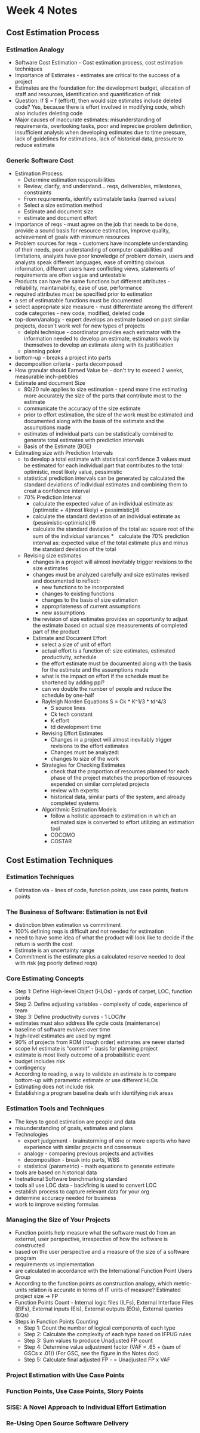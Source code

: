 # Week 4 Notes
## Cost Estimation Process
### Estimation Analogy
* Software Cost Estimation - Cost estimation process, cost estimation techniques
* Importance of Estimates - estimates are critical to the success of a project
* Estimates are the foundation for: the development budget, allocation of staff and resources, identification and quantification of risk
* Question: If $ = f (effort), then would size estimates include deleted code? Yes, because there is effort involved in modifying code, which also includes deleting code
* Major causes of inaccurate estimates: misunderstanding of requirements, overlooking tasks, poor and imprecise problem definition, insufficient analysis when developing estimates due to time pressure, lack of guidelines for estimations, lack of historical data, pressure to reduce estimate

### Generic Software Cost
* Estimation Process:
   * Determine estimation responsibilities
   * Review, clarify, and understand... reqs, deliverables, milestones, constraints
   * From requirements, identify estimatable tasks (earned values)
   * Select a size estimation method
   * Estimate and document size
   * estimate and document effort
 * importance of reqs - must agree on the job that needs to be done, provide a sound basis for resource estimation, improve quality, achievement of goals with minimum resources
 * Problem sources for reqs - customers have incomplete understanding of their needs, poor understanding of computer capabilities and limitations, analysts have poor knowledge of problem domain, users and analysts speak different languages, ease of omitting obvious information, different users have conflicting views, statements of requirements are often vague and untestable
 * Products can have the same functions but different attributes - reliability, maintainability, ease of use, performance
 * required attributes must be specified prior to estimation
 * a set of estimatable functions must be documented
 * select appropriate size measure - must differentiate among the different code categories - new code, modified, deleted code
 * top-down/analogy - expert develops an estimate based on past similar projects, doesn't work well for new types of projects
   * delphi technique - coordinator provides each estimator with the information needed to develop an estimate, estimators work by themselves to develop an estimate along with its justification
   * planning poker 
 * bottom-up - breaks a project into parts 
 * decomposition criteria - parts decomposed
 * How granular should Earned Value be - don't try to exceed 2 weeks, measurable inch-pebbles
 * Estimate and document Size
   * 80/20 rule applies to size estimation - spend more time estimating more accurately the size of the parts that contribute most to the estimate
   * communicate the accuracy of the size estimate
   * prior to effort estimation, the size of the work must be estimated and documented along with the basis of the estimate and the assumptions made
   * estimates of individual parts can be statistically combined to generate total estimates with prediction intervals
   * Basis of the Estimate (BOE)
* Estimating size with Prediction Intervals
   * to develop a total estimate with statistical confidence 3 values must be estimated for each individual part that contributes to the total: optimistic, most likely value, pessimistic
   * statistical prediction intervals can be generated by calculated the standard deviations of individual estimates and combining them to creat a confidence interval
   * 70% Prediction Interval
     * calculate the expected value of an individual estimate as: [optimistic + 4(most likely) + pessimistic]/6
     * calculate the standard deviation of an individual estimate as (pessimistic-optimistic)/6
     * calculate the standard deviation of the total as: square root of the sum of the individual variances
   *　calculate the 70% prediction interval as: expected value of the total estimate plus and minus the standard deviation of the total
   * Revising size estimates
     * changes in a project will almost inevitably trigger revisions to the size estimates
     * changes must be analyzed carefully and size estimates revised and documented to reflect:
       * new functions to be incorporated
       * changes to existing functions
       * changes to the basis of size estimation
       * appropriateness of current assumptions
       * new assumptions
     * the revision of size estimates provides an opportunity to adjust the estimate based on actual size measurements of completed part of the product
     * Estimate and Document Effort
       * select a size of unit of effort
       * actual effort is a function of: size estimates, estimated productivity, schedule
       * the effort estimate must be documented along with the basis for the estimate and the assumptions made
       * what is the impact on effort if the schedule must be shortened by adding ppl?
       * can we double the number of people and reduce the schedule by one-half
       * Rayleigh Norden Equations S = Ck * K^1/3 * td^4/3
         * S source lines
         * Ck tech constant
         * K effort
         * td development time
       * Revising Effort Estimates
         * Changes in a project will almost inevitably trigger revisions to the effort estimates
         * Changes must be analyzed:
          * changes to size of the work
       * Strategies for Checking Estimates
         * check that the proportion of resources planned for each phase of the project matches the proportion of resources expended on similar completed projects
         * review with experts
         * historical data, similar parts of the system, and already completed systems           
       * Algorithmic Estimation Models
         * follow a holistic approach to estimation in which an estimated size is converted to effort utilizing an estimation tool
         * COCOMO
         * COSTAR  
    
## Cost Estimation Techniques

### Estimation Techniques
* Estimation via - lines of code, function points, use case points, feature points

### The Business of Software: Estimation is not Evil
* distinction btwn estimation vs commitment
* 100% defining reqs is difficult and not needed for estimation
* need to have some idea of what the product will look like to decide if the return is worth the cost
* Estimate is an uncertainty range
* Commitment is the estimate plus a calculated reserve needed to deal with risk (eg poorly defined reqs)

### Core Estimating Concepts
* Step 1: Define High-level Object (HLOs) - yards of carpet, LOC, function points
* Step 2: Define adjusting variables - complexity of code, experience of team
* Step 3: Define productivity curves - 1 LOC/hr
* estimates must also address life cycle costs (maintenance)
* baseline of software evolves over time
* high-level estimates are used by mgmt
* 90% of projects from ROM (rough order) estimates are never started
* scope lvl estimate is "commit" - basis for planning project
* estimate is most likely outcome of a probabilistic event
* budget includes risk
* contingency
* According to reading, a way to validate an estimate is to compare bottom-up with parametric estimate or use different HLOs
* Estimating does not include risk
* Establishing a program baseline deals with identifying risk areas

### Estimation Tools and Techniques
* The keys to good estimation are people and data
* misunderstanding of goals, estimates and plans
* Technologies
   * expert judgement - brainstorming of one or more experts who have experience with similar projects and consensus
   * analogy - comparing previous projects and activities
   * decomposition - break into parts, WBS
   * statistical (parametric) - math equations to generate estimate
* tools are based on historical data
* Inetnational Software benchmarking standard
* tools all use LOC data - backfiring is used to convert LOC
* establish process to capture relevant data for your org
* determine accuracy needed for business
* work to improve existing formulas 

### Managing the Size of Your Projects
* Function points help measure what the software must do from an external, user perspective, irrespective of how the software is constructed
* based on the user perspective and a measure of the size of a software program
* requirements vs implementation
* are calculated in accordance with the International Function Point Users Group
* According to the function points as construction analogy, which metric-units relation is accurate in terms of IT units of measure? Estimated project size → FP
* Function Points Count - Internal logic files (ILFs), External Interface Files (EIFs), External inputs (EIs), External outputs (EOs), External queries (EQs)
* Steps in Function Points Counting
   * Step 1: Count the number of logical components of each type
   * Step 2: Calculate the complexity of each type based on IFPUG rules
   * Step 3: Sum values to produce Unadjusted FP count
   * Step 4: Determine value adjustment factor (VAF = .65 + (sum of GSCs x .01))  (For GSC, see the figure in the Notes doc)
   * Step 5: Calculate final adjusted FP - = Unadjusted FP x VAF

### Project Estimation with Use Case Points

### Function Points, Use Case Points, Story Points

### SISE: A Novel Approach to Individual Effort Estimation

### Re-Using Open Source Software Delivery

